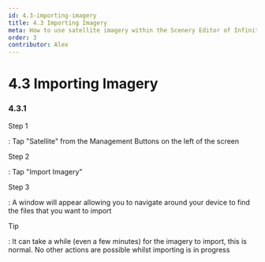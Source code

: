 ```yaml
---
id: 4.3-importing-imagery
title: 4.3 Importing Imagery
meta: How to use satellite imagery within the Scenery Editor of Infinite Flight.
order: 3
contributor: Alex
---
```


# 4.3 Importing Imagery



### 4.3.1

Step 1

: Tap "Satellite" from the Management Buttons on the left of the screen



Step 2

: Tap "Import Imagery"



Step 3

: A window will appear allowing you to navigate around your device to find the files that you want to import



Tip

: It can take a while (even a few minutes) for the imagery to import, this is normal. No other actions are possible whilst importing is in progress

